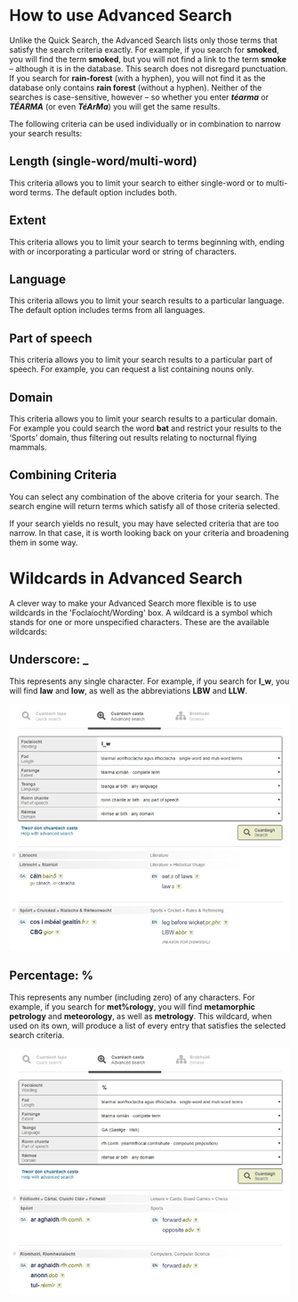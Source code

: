# How to use Advanced Search

Unlike the Quick Search, the Advanced Search lists only those terms that satisfy the search criteria exactly. For example, if you search for **smoked**, you will find the term **smoked**, but you will not find a link to the term **smoke** – although it is in the database. This search does not disregard punctuation. If you search for **rain-forest** (with a hyphen), you will not find it as the database only contains **rain forest** (without a hyphen). Neither of the searches is case-sensitive, however – so whether you enter ***téarma*** or ***TÉARMA*** (or even ***TéArMa***) you will get the same results.

The following criteria can be used individually or in combination to narrow your search results:

## Length (single-word/multi-word)

This criteria allows you to limit your search to either single-word or to multi-word terms. The default option includes both.

## Extent

This criteria allows you to limit your search to terms beginning with, ending with or incorporating a particular word or string of characters.

## Language

This criteria allows you to limit your search results to a particular language. The default option includes terms from all languages. 

## Part of speech

This criteria allows you to limit your search results to a particular part of speech. For example, you can request a list containing nouns only.

## Domain

This criteria allows you to limit your search results to a particular domain. For example you could search the word **bat** and restrict your results to the ‘Sports’ domain, thus filtering out results relating to nocturnal flying mammals.

## Combining Criteria

You can select any combination of the above criteria for your search. The search engine will return terms which satisfy all of those criteria selected. 

If your search yields no result, you may have selected criteria that are too narrow. In that case, it is worth looking back on your criteria 
and broadening them in some way.

# Wildcards in Advanced Search

A clever way to make your Advanced Search more flexible is to use wildcards in the 'Foclaíocht/Wording' box. A wildcard is a symbol which stands for one or more unspecified characters. These are the available wildcards:

## Underscore: _

This represents any single character. For example, if you search for **l_w**, you will find **law** and **low**, as well as the abbreviations **LBW** and **LLW**.

![](cuardach-casta-01.jpg)

## Percentage: %

This represents any number (including zero) of any characters. For example, if you search for **met%rology**, you will find **metamorphic petrology** and **meteorology**, as well as **metrology**. This wildcard, when used on its own, will produce a list of every entry that satisfies the selected search criteria.

![](cuardach-casta-02.jpg)
